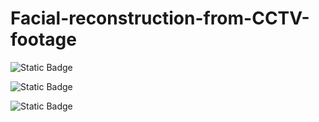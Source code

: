 # Facial-reconstruction-from-CCTV-footage

![Static Badge](https://img.shields.io/badge/Gpt%20Chat%20link-%23000000?style=flat&logo=chatgpt&link=https%3A%2F%2Fchatgpt.com%2Fc%2F66eeaa71-58b0-8010-87bb-8816b1afb335)

![Static Badge](https://img.shields.io/badge/Dataset-%23000000?style=flat&logo=chatgpt&link=https%3A%2F%2Fwww.kaggle.com%2Fdatasets%2Fselfishgene%2Fyoutube-faces-with-facial-keypoints)

![Static Badge](https://img.shields.io/badge/Whimsical%20Mindmap-%23000000?style=flat&logo=whimsical&link=https%3A%2F%2Fwhimsical.com%2Fethos-24-iit-guwahati-4EKrywTGGDVYnw8zFqMWsW)

